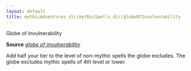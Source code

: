 ```yaml
---
layout: default
title: mythicAdventures_dir/mythicSpells_dir/globeOfInvulnerability
---
```

Globe of Invulnerability

**Source** [_globe of invulnerability_](spells_dir/globeOfInvulnerability#_globe-of-invulnerability)

Add half your tier to the level of non-mythic spells the globe excludes. The globe excludes mythic spells of 4th level or lower.

